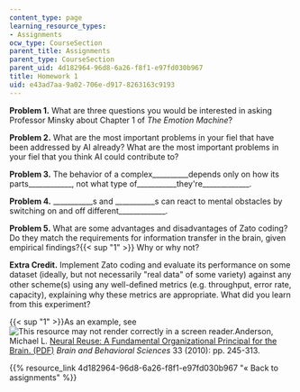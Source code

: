 ```yaml
---
content_type: page
learning_resource_types:
- Assignments
ocw_type: CourseSection
parent_title: Assignments
parent_type: CourseSection
parent_uid: 4d182964-96d8-6a26-f8f1-e97fd030b967
title: Homework 1
uid: e43ad7aa-9a02-706e-d917-8263163c9193
---
```


**Problem 1.** What are three questions you would be interested in asking Professor Minsky about Chapter 1 of _The Emotion Machine_?

**Problem 2.** What are the most important problems in your fiel that have been addressed by AI already? What are the most important problems in your fiel that you think AI could contribute to?

**Problem 3.** The behavior of a complex\_\_\_\_\_\_\_\_\_\_depends only on how its parts\_\_\_\_\_\_\_\_\_\_\_\_, not what type of\_\_\_\_\_\_\_\_\_\_\_they're\_\_\_\_\_\_\_\_\_\_\_\_\_.

**Problem 4.** \_\_\_\_\_\_\_\_\_\_\_s and \_\_\_\_\_\_\_\_\_\_\_s can react to mental obstacles by switching on and off different\_\_\_\_\_\_\_\_\_\_\_\_\_.

**Problem 5.** What are some advantages and disadvantages of Zato coding? Do they match the requirements for information transfer in the brain, given empirical findings?{{< sup "1" >}} Why or why not?

**Extra Credit.** Implement Zato coding and evaluate its performance on some dataset (ideally, but not necessarily "real data" of some variety) against any other scheme(s) using any well-deﬁned metrics (e.g. throughput, error rate, capacity), explaining why these metrics are appropriate. What did you learn from this experiment?

{{< sup "1" >}}As an example, see ![This resource may not render correctly in a screen reader.](/images/inacessible.gif)Anderson, Michael L. [Neural Reuse: A Fundamental Organizational Principal for the Brain. (PDF)](https://pubmed.ncbi.nlm.nih.gov/20964882/) _Brain and Behavioral Sciences_ 33 (2010): pp. 245-313.

{{% resource_link 4d182964-96d8-6a26-f8f1-e97fd030b967 "« Back to assignments" %}}